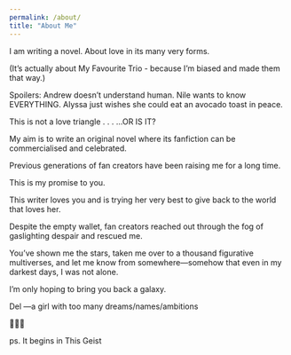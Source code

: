 ```yaml
---
permalink: /about/
title: "About Me"
---
```


I am writing a novel. About love in its many very forms.

(It’s actually about My Favourite Trio - because I’m biased and made them that way.)

Spoilers:
Andrew doesn’t understand human.
Nile wants to know EVERYTHING.
Alyssa just wishes she could eat an avocado toast in peace.

This is not a love triangle
.
.
.
...OR IS IT?

My aim is to write an original novel where its fanfiction can be commercialised and celebrated.

Previous generations of fan creators have been raising me for a long time.

This is my promise to you.

This writer loves you and is trying her very best to give back to the world that loves her.

Despite the empty wallet, fan creators reached out through the fog of gaslighting despair and rescued me.

You’ve shown me the stars, taken me over to a thousand figurative multiverses, and let me know from somewhere—somehow that even in my darkest days, I was not alone.

I’m only hoping to bring you back a galaxy.

Del
—a girl with too many dreams/names/ambitions

🥺💖🎶

ps. It begins in This Geist
